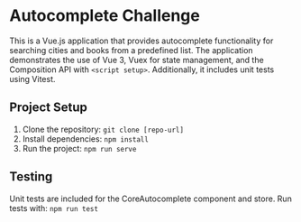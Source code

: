 # Autocomplete Challenge

This is a Vue.js application that provides autocomplete functionality for searching cities and books from a predefined list. The application demonstrates the use of Vue 3, Vuex for state management, and the Composition API with `<script setup>`. Additionally, it includes unit tests using Vitest.

## Project Setup

1. Clone the repository: `git clone [repo-url]`
2. Install dependencies: `npm install`
3. Run the project: `npm run serve`

## Testing

Unit tests are included for the CoreAutocomplete component and store. Run tests with:
`npm run test`
